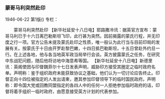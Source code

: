 ### 蒙哥马利突然赴印

1946-06-22
第1版()
专栏：

　　蒙哥马利突然赴印
    【新华社延安十八日电】耶路撒冷讯：据英官方宣布：蒙哥马利已于十六日离巴勒斯坦飞印，此行甚为突然。因前揭露的蒙氏行程，并无印度之行一项。官方公告未提及蒙氏赴印之性质，唯一般认为此行当与目前印局的发展有关。按蒙氏于十日由开罗赴黎巴嫩，十四日抵巴勒斯坦，十五日曾赴外约旦一行。在上述各地，他与各当地英军政当局举行会谈。英方披露蒙氏之任务，在研究中东战犯问题，随后他将访地中海意希等国。
    【新华社延安十八日电】新德里讯：英阁使团与印督魏菲尔十七日发表声明，威胁印方接受其圈定之临时政府名单。声明称：鉴于组织政府未能获致协议之基础，他们认为一切讨论应告终止。印督正向十四位被指定的人发出请柬，邀其参加印督领导下的临时国民政府。声明称：即令国大党或回教同盟指定的各四人中的任何一人拒绝参加临时政府的话，印督将着手组织一临时政府，由愿意接受英方计划的代表参加。
